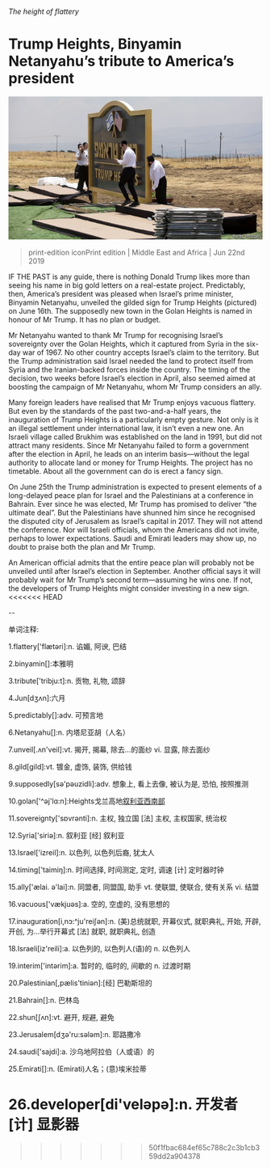 ###### The height of flattery

# Trump Heights, Binyamin Netanyahu’s tribute to America’s president 

![image](images/20190622_MAP002_0.jpg) 

> print-edition iconPrint edition | Middle East and Africa | Jun 22nd 2019 

IF THE PAST is any guide, there is nothing Donald Trump likes more than seeing his name in big gold letters on a real-estate project. Predictably, then, America’s president was pleased when Israel’s prime minister, Binyamin Netanyahu, unveiled the gilded sign for Trump Heights (pictured) on June 16th. The supposedly new town in the Golan Heights is named in honour of Mr Trump. It has no plan or budget. 

Mr Netanyahu wanted to thank Mr Trump for recognising Israel’s sovereignty over the Golan Heights, which it captured from Syria in the six-day war of 1967. No other country accepts Israel’s claim to the territory. But the Trump administration said Israel needed the land to protect itself from Syria and the Iranian-backed forces inside the country. The timing of the decision, two weeks before Israel’s election in April, also seemed aimed at boosting the campaign of Mr Netanyahu, whom Mr Trump considers an ally. 

Many foreign leaders have realised that Mr Trump enjoys vacuous flattery. But even by the standards of the past two-and-a-half years, the inauguration of Trump Heights is a particularly empty gesture. Not only is it an illegal settlement under international law, it isn’t even a new one. An Israeli village called Brukhim was established on the land in 1991, but did not attract many residents. Since Mr Netanyahu failed to form a government after the election in April, he leads on an interim basis—without the legal authority to allocate land or money for Trump Heights. The project has no timetable. About all the government can do is erect a fancy sign. 

On June 25th the Trump administration is expected to present elements of a long-delayed peace plan for Israel and the Palestinians at a conference in Bahrain. Ever since he was elected, Mr Trump has promised to deliver “the ultimate deal”. But the Palestinians have shunned him since he recognised the disputed city of Jerusalem as Israel’s capital in 2017. They will not attend the conference. Nor will Israeli officials, whom the Americans did not invite, perhaps to lower expectations. Saudi and Emirati leaders may show up, no doubt to praise both the plan and Mr Trump. 

An American official admits that the entire peace plan will probably not be unveiled until after Israel’s election in September. Another official says it will probably wait for Mr Trump’s second term—assuming he wins one. If not, the developers of Trump Heights might consider investing in a new sign. 
<<<<<<< HEAD

-- 

 单词注释:

1.flattery['flætәri]:n. 谄媚, 阿谀, 巴结 

2.binyamin[]:本雅明 

3.tribute['tribju:t]:n. 贡物, 礼物, 颂辞 

4.Jun[dʒʌn]:六月 

5.predictably[]:adv. 可预言地 

6.Netanyahu[]:n. 内塔尼亚胡（人名） 

7.unveil[.ʌn'veil]:vt. 揭开, 揭幕, 除去...的面纱 vi. 显露, 除去面纱 

8.gild[gild]:vt. 镀金, 虚饰, 装饰, 供给钱 

9.supposedly[sә'pәuzidli]:adv. 想象上, 看上去像, 被认为是, 恐怕, 按照推测 

10.golan['^әj'lɑ:n]:Heights戈兰高地[叙利亚西南部](1967年被以色列占领) 

11.sovereignty['sɒvrәnti]:n. 主权, 独立国 [法] 主权, 主权国家, 统治权 

12.Syria['siriә]:n. 叙利亚 [经] 叙利亚 

13.Israel['izreil]:n. 以色列, 以色列后裔, 犹太人 

14.timing['taimiŋ]:n. 时间选择, 时间测定, 定时, 调速 [计] 定时器时钟 

15.ally['ælai. ә'lai]:n. 同盟者, 同盟国, 助手 vt. 使联盟, 使联合, 使有关系 vi. 结盟 

16.vacuous['vækjuәs]:a. 空的, 空虚的, 没有思想的 

17.inauguration[i,nɔ:^ju'reiʃәn]:n. (美)总统就职, 开幕仪式, 就职典礼, 开始, 开辟, 开创, 为...举行开幕式 [法] 就职, 就职典礼, 创造 

18.Israeli[iz'reili]:a. 以色列的, 以色列人(语)的 n. 以色列人 

19.interim['intәrim]:a. 暂时的, 临时的, 间歇的 n. 过渡时期 

20.Palestinian[,pælis'tiniәn]:[经] 巴勒斯坦的 

21.Bahrain[]:n. 巴林岛 

22.shun[ʃʌn]:vt. 避开, 规避, 避免 

23.Jerusalem[dʒә'ru:sәlәm]:n. 耶路撒冷 

24.saudi['sajdi]:a. 沙乌地阿拉伯（人或语）的 

25.Emirati[]:n. (Emirati)人名；(意)埃米拉蒂 

26.developer[di'velәpә]:n. 开发者 [计] 显影器 
=======
>>>>>>> 50f1fbac684ef65c788c2c3b1cb359dd2a904378

